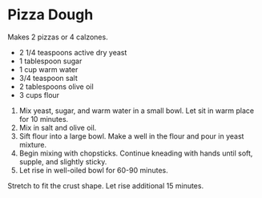# Pizza Dough

Makes 2 pizzas or 4 calzones.

- 2 1/4 teaspoons active dry yeast
- 1 tablespoon sugar
- 1 cup warm water
- 3/4 teaspoon salt
- 2 tablespoons olive oil
- 3 cups flour

1. Mix yeast, sugar, and warm water in a small bowl. Let sit in warm place for 10 minutes.
2. Mix in salt and olive oil.
3. Sift flour into a large bowl. Make a well in the flour and pour in yeast mixture.
4. Begin mixing with chopsticks. Continue kneading with hands until soft, supple, and slightly sticky.
5. Let rise in well-oiled bowl for 60-90 minutes.

Stretch to fit the crust shape. Let rise additional 15 minutes.


